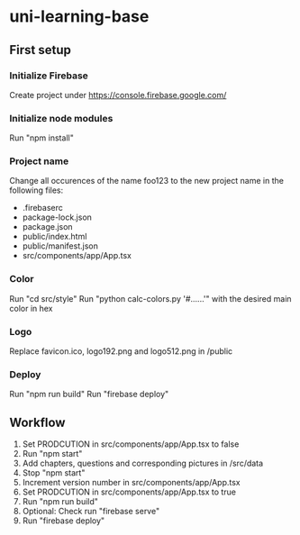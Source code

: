 # uni-learning-base

## First setup
### Initialize Firebase
Create project under https://console.firebase.google.com/

### Initialize node modules
Run "npm install"

### Project name
Change all occurences of the name foo123 to the new project name in the following files:
- .firebaserc
- package-lock.json
- package.json
- public/index.html
- public/manifest.json
- src/components/app/App.tsx

### Color
Run "cd src/style"
Run "python calc-colors.py '#......'" with the desired main color in hex

### Logo
Replace favicon.ico, logo192.png and logo512.png in /public

### Deploy
Run "npm run build"
Run "firebase deploy"


## Workflow
1. Set PRODCUTION in src/components/app/App.tsx to false
2. Run "npm start"
3. Add chapters, questions and corresponding pictures in /src/data
4. Stop "npm start"
5. Increment version number in src/components/app/App.tsx
6. Set PRODCUTION in src/components/app/App.tsx to true
7. Run "npm run build"
8. Optional: Check run "firebase serve"
9. Run "firebase deploy"
